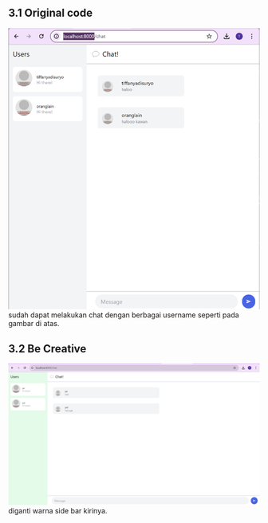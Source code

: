 ## 3.1 Original code
![alt text](image.png)
sudah dapat melakukan chat dengan berbagai username seperti pada gambar di atas.

## 3.2 Be Creative
![alt text](image-1.png)
diganti warna side bar kirinya. 